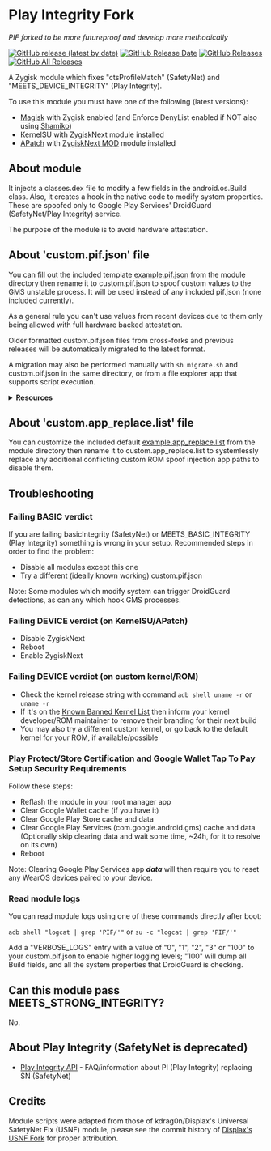 # Play Integrity Fork
*PIF forked to be more futureproof and develop more methodically*

[![GitHub release (latest by date)](https://img.shields.io/github/v/release/osm0sis/PlayIntegrityFork?label=Release&color=blue&style=flat)](https://github.com/osm0sis/PlayIntegrityFork/releases/latest)
[![GitHub Release Date](https://img.shields.io/github/release-date/osm0sis/PlayIntegrityFork?label=Release%20Date&color=brightgreen&style=flat)](https://github.com/osm0sis/PlayIntegrityFork/releases)
[![GitHub Releases](https://img.shields.io/github/downloads/osm0sis/PlayIntegrityFork/latest/total?label=Downloads%20%28Latest%20Release%29&color=blue&style=flat)](https://github.com/osm0sis/PlayIntegrityFork/releases/latest)
[![GitHub All Releases](https://img.shields.io/github/downloads/osm0sis/PlayIntegrityFork/total?label=Total%20Downloads%20%28All%20Releases%29&color=brightgreen&style=flat)](https://github.com/osm0sis/PlayIntegrityFork/releases)

A Zygisk module which fixes "ctsProfileMatch" (SafetyNet) and "MEETS_DEVICE_INTEGRITY" (Play Integrity).

To use this module you must have one of the following (latest versions):

- [Magisk](https://github.com/topjohnwu/Magisk) with Zygisk enabled (and Enforce DenyList enabled if NOT also using [Shamiko](https://github.com/LSPosed/LSPosed.github.io/releases))
- [KernelSU](https://github.com/tiann/KernelSU) with [ZygiskNext](https://github.com/Dr-TSNG/ZygiskNext) module installed
- [APatch](https://github.com/bmax121/APatch) with [ZygiskNext MOD](https://github.com/Yervant7/ZygiskNext) module installed

## About module

It injects a classes.dex file to modify a few fields in the android.os.Build class. Also, it creates a hook in the native code to modify system properties. These are spoofed only to Google Play Services' DroidGuard (SafetyNet/Play Integrity) service.

The purpose of the module is to avoid hardware attestation.

## About 'custom.pif.json' file

You can fill out the included template [example.pif.json](https://raw.githubusercontent.com/osm0sis/PlayIntegrityFork/main/module/example.pif.json) from the module directory then rename it to custom.pif.json to spoof custom values to the GMS unstable process. It will be used instead of any included pif.json (none included currently).

As a general rule you can't use values from recent devices due to them only being allowed with full hardware backed attestation.

Older formatted custom.pif.json files from cross-forks and previous releases will be automatically migrated to the latest format.

A migration may also be performed manually with `sh migrate.sh` and custom.pif.json in the same directory, or from a file explorer app that supports script execution.

<details>
<summary><strong>Resources</strong></summary>

- FAQ:
  - [PIF FAQ](https://xdaforums.com/t/pif-faq.4653307/) - Frequently Asked Questions (READ FIRST!)

- Guides:
  - [How-To Guide](https://xdaforums.com/t/module-play-integrity-fix-safetynet-fix.4607985/post-89189572) - Info to help find build.prop files, then manually create and use a custom.pif.json
  - [Complete Noobs' Guide](https://xdaforums.com/t/how-to-search-find-your-own-fingerprints-noob-friendly-a-comprehensive-guide-w-tips-discussion-for-complete-noobs-from-one.4645816/) - A more in-depth basic explainer of the How-To Guide above
  - [UI Workflow Guide](https://xdaforums.com/t/module-play-integrity-fix-safetynet-fix.4607985/post-89189970) - Build/find, edit, and test custom.pif.json using PixelFlasher on PC
  - [Tasker PIF Testing Helper](https://xdaforums.com/t/pif-testing-helper-tasker-profile-for-testing-fingerprints.4644827/) - Test custom.pif.json using Tasker on your device

- Scripts:
  - [gen_pif_custom.sh](https://xdaforums.com/t/tools-zips-scripts-osm0sis-odds-and-ends-multiple-devices-platforms.2239421/post-89173470) - Script to generate a custom.pif.json from device dump build.prop files
  - [autopif.sh](https://xdaforums.com/t/module-play-integrity-fix-safetynet-fix.4607985/post-89233630) - Script to extract the latest working Xiaomi.eu fingerprint (though frequently banned) to test an initial setup
  - [pickaprint.sh](https://xdaforums.com/t/module-data-custom-pif-json-files-collection-for-play-integrity-fix.4646739/) - Script to help find a random working custom.pif.json (rarely banned) for long-term use
  - [install-random-fp.sh](https://xdaforums.com/t/script-for-randomly-installing-custom-device-fingerprints.4647408/) - Script to randomly switch between multiple working fingerprints found by the user

</details>

## About 'custom.app_replace.list' file

You can customize the included default [example.app_replace.list](https://raw.githubusercontent.com/osm0sis/PlayIntegrityFork/main/module/example.app_replace.list) from the module directory then rename it to custom.app_replace.list to systemlessly replace any additional conflicting custom ROM spoof injection app paths to disable them.

## Troubleshooting

### Failing BASIC verdict

If you are failing basicIntegrity (SafetyNet) or MEETS_BASIC_INTEGRITY (Play Integrity) something is wrong in your setup. Recommended steps in order to find the problem:

- Disable all modules except this one
- Try a different (ideally known working) custom.pif.json

Note: Some modules which modify system can trigger DroidGuard detections, as can any which hook GMS processes.

### Failing DEVICE verdict (on KernelSU/APatch)

- Disable ZygiskNext
- Reboot
- Enable ZygiskNext

### Failing DEVICE verdict (on custom kernel/ROM)

- Check the kernel release string with command `adb shell uname -r` or `uname -r`
- If it's on the [Known Banned Kernel List](https://xdaforums.com/t/module-play-integrity-fix-safetynet-fix.4607985/post-89308909) then inform your kernel developer/ROM maintainer to remove their branding for their next build
- You may also try a different custom kernel, or go back to the default kernel for your ROM, if available/possible

### Play Protect/Store Certification and Google Wallet Tap To Pay Setup Security Requirements

Follow these steps:

- Reflash the module in your root manager app
- Clear Google Wallet cache (if you have it)
- Clear Google Play Store cache and data
- Clear Google Play Services (com.google.android.gms) cache and data (Optionally skip clearing data and wait some time, ~24h, for it to resolve on its own)
- Reboot

Note: Clearing Google Play Services app ***data*** will then require you to reset any WearOS devices paired to your device.

### Read module logs

You can read module logs using one of these commands directly after boot:

`adb shell "logcat | grep 'PIF/'"` or `su -c "logcat | grep 'PIF/'"`

Add a "VERBOSE_LOGS" entry with a value of "0", "1", "2", "3" or "100" to your custom.pif.json to enable higher logging levels; "100" will dump all Build fields, and all the system properties that DroidGuard is checking.

## Can this module pass MEETS_STRONG_INTEGRITY?

No.

## About Play Integrity (SafetyNet is deprecated)

- [Play Integrity API](https://xdaforums.com/t/info-play-integrity-api-replacement-for-safetynet.4479337/) - FAQ/information about PI (Play Integrity) replacing SN (SafetyNet)

## Credits

Module scripts were adapted from those of kdrag0n/Displax's Universal SafetyNet Fix (USNF) module, please see the commit history of [Displax's USNF Fork](https://github.com/Displax/safetynet-fix/tree/dev/magisk) for proper attribution.
